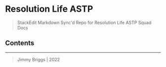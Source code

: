 # Resolution Life ASTP

> StackEdit Markdown Sync'd Repo for Resolution Life ASTP Squad Docs

## Contents

***

> Jimmy Briggs | 2022
